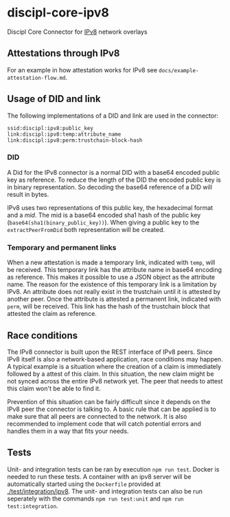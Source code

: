 # discipl-core-ipv8
Discipl Core Connector for [IPv8](https://github.com/Tribler/py-ipv8) network overlays

## Attestations through IPv8
For an example in how attestation works for IPv8 see `docs/example-attestation-flow.md`.

## Usage of DID and link
The following implementations of a DID and link are used in the connector:

```
ssid:discipl:ipv8:public_key
link:discipl:ipv8:temp:attribute_name
link:discipl:ipv8:perm:trustchain-block-hash
```

### DID
A Did for the IPv8 connector is a normal DID with a base64 encoded public key as reference. To reduce the length of the DID the encoded public key is in binary representation. So decoding the base64 reference of a DID will result in bytes.

IPv8 uses two representations of this public key, the hexadecimal format and a _mid_. The mid is a base64 encoded sha1 hash of the public key (`base64(sha1(binary_public_key))`). When giving a public key to the `extractPeerFromDid` both representation will be created.

### Temporary and permanent links
When a new attestation is made a temporary link, indicated with `temp`, will be received. This temporary link has the attribute name in base64 encoding as reference. This makes it possible to use a JSON object as the attribute name. The reason for the existence of this temporary link is a limitation by IPv8. An attribute does not really exist in the trustchain until it is attested by another peer. Once the attribute is attested a permanent link, indicated with `perm`, will be received. This link has the hash of the trustchain block that attested the claim as reference.

## Race conditions
The IPv8 connector is built upon the REST interface of IPv8 peers. Since IPv8 itself is also a network-based application, race conditions may happen. A typical example is a situation where the creation of a claim is immediately followed by a attest of this claim. In this situation, the new claim might be not synced across the entire IPv8 network yet. The peer that needs to attest this claim won't be able to find it.

Prevention of this situation can be fairly difficult since it depends on the IPv8 peer the connector is talking to. A basic rule that can be applied is to make sure that all peers are connected to the network. It is also recommended to implement code that will catch potential errors and handles them in a way that fits your needs.

## Tests
Unit- and integration tests can be ran by execution `npm run test`. Docker is needed to run these tests. A container with an ipv8 server will be automatically started using the `Dockerfile` provided at [./test/integration/ipv8](./test/integration/ipv8). The unit- and integration tests can also be run seperately with the commands `npm run test:unit` and `npm run test:integration`.
```
